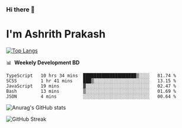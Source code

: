### Hi there 👋
# I'm Ashrith Prakash


[![Top Langs](https://github-readme-stats.vercel.app/api/top-langs/?username=xxcheckmatexx&layout=compact&count_private=true&include_all_commits=true&show_icons=true&line_height=20&title_color=FFFFFF&icon_color=FFFFFF&text_color=FFFFFF&bg_color=0D1117)](https://github.com/anuraghazra/github-readme-stats)

📊 &nbsp;**Weekely Development BD**

<!--START_SECTION:waka-->
```text
TypeScript   10 hrs 34 mins  ████████████████████▒░░░░   81.74 % 
SCSS         1 hr 41 mins    ███▒░░░░░░░░░░░░░░░░░░░░░   13.15 % 
JavaScript   19 mins         ▓░░░░░░░░░░░░░░░░░░░░░░░░   02.47 % 
Bash         13 mins         ▒░░░░░░░░░░░░░░░░░░░░░░░░   01.69 % 
JSON         4 mins          ░░░░░░░░░░░░░░░░░░░░░░░░░   00.64 % 
```
<!--END_SECTION:waka-->

![Anurag's GitHub stats](https://github-readme-stats.vercel.app/api?username=xxcheckmatexx&count_private=true&show_icons=true&theme=merko)  

![GitHub Streak](http://github-readme-streak-stats.herokuapp.com?user=xxcheckmatexx&theme=merko&hide_border=true&date_format=M%20j%5B%2C%20Y%5D&fire=DD0E0B)
<br/>
